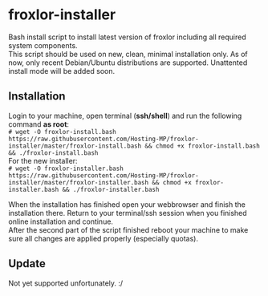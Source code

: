 # froxlor-installer
Bash install script to install latest version of froxlor including all required system components.  
This script should be used on new, clean, minimal installation only. As of now, only recent Debian/Ubuntu distributions are supported. Unattented install mode will be added soon.

## Installation
Login to your machine, open terminal (**ssh/shell**) and run the following command **as root**:  
`# wget -O froxlor-install.bash https://raw.githubusercontent.com/Hosting-MP/froxlor-installer/master/froxlor-install.bash && chmod +x froxlor-install.bash && ./froxlor-install.bash`  
For the new installer:  
`# wget -O froxlor-installer.bash https://raw.githubusercontent.com/Hosting-MP/froxlor-installer/master/froxlor-installer.bash && chmod +x froxlor-installer.bash && ./froxlor-installer.bash`

When the installation has finished open your webbrowser and finish the installation there. Return to your terminal/ssh session when you finished online installation and continue.  
After the second part of the script finished reboot your machine to make sure all changes are applied properly (especially quotas).

## Update
Not yet supported unfortunately. :/
